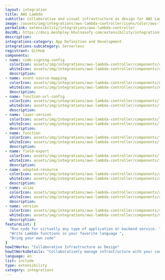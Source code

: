```yaml
---
layout: integration
title: AWS Lambda
subtitle: Collaborative and visual infrastructure as design for AWS Lambda
image: /assets/img/integrations/aws-lambda-controller/icons/color/aws-lambda-controller-color.svg
permalink: extensibility/integrations/aws-lambda-controller
docURL: https://docs.meshplay.khulnasofy.com/extensibility/integrations/aws-lambda-controller
description: 
integrations-category: App Definition and Development
integrations-subcategory: Serverless
registrant: GitHub
components: 
- name: code-signing-config
  colorIcon: assets/img/integrations/aws-lambda-controller/components/code-signing-config/icons/color/code-signing-config-color.svg
  whiteIcon: assets/img/integrations/aws-lambda-controller/components/code-signing-config/icons/white/code-signing-config-white.svg
  description: 
- name: event-source-mapping
  colorIcon: assets/img/integrations/aws-lambda-controller/components/event-source-mapping/icons/color/event-source-mapping-color.svg
  whiteIcon: assets/img/integrations/aws-lambda-controller/components/event-source-mapping/icons/white/event-source-mapping-white.svg
  description: 
- name: function-url-config
  colorIcon: assets/img/integrations/aws-lambda-controller/components/function-url-config/icons/color/function-url-config-color.svg
  whiteIcon: assets/img/integrations/aws-lambda-controller/components/function-url-config/icons/white/function-url-config-white.svg
  description: 
- name: layer-version
  colorIcon: assets/img/integrations/aws-lambda-controller/components/layer-version/icons/color/layer-version-color.svg
  whiteIcon: assets/img/integrations/aws-lambda-controller/components/layer-version/icons/white/layer-version-white.svg
  description: 
- name: function
  colorIcon: assets/img/integrations/aws-lambda-controller/components/function/icons/color/function-color.svg
  whiteIcon: assets/img/integrations/aws-lambda-controller/components/function/icons/white/function-white.svg
  description: 
- name: field-export
  colorIcon: assets/img/integrations/aws-lambda-controller/components/field-export/icons/color/field-export-color.svg
  whiteIcon: assets/img/integrations/aws-lambda-controller/components/field-export/icons/white/field-export-white.svg
  description: 
- name: adopted-resource
  colorIcon: assets/img/integrations/aws-lambda-controller/components/adopted-resource/icons/color/adopted-resource-color.svg
  whiteIcon: assets/img/integrations/aws-lambda-controller/components/adopted-resource/icons/white/adopted-resource-white.svg
  description: 
- name: alias
  colorIcon: assets/img/integrations/aws-lambda-controller/components/alias/icons/color/alias-color.svg
  whiteIcon: assets/img/integrations/aws-lambda-controller/components/alias/icons/white/alias-white.svg
  description: 
- name: version
  colorIcon: assets/img/integrations/aws-lambda-controller/components/version/icons/color/version-color.svg
  whiteIcon: assets/img/integrations/aws-lambda-controller/components/version/icons/white/version-white.svg
  description: 
featureList: [
  "Run code for virtually any type of application or backend service. ",
  "Write Lambda functions in your favorite language ",
  "Bring your own code"
]
howItWorks: "Collaborative Infrastructure as Design"
howItWorksDetails: "Collaboratively manage infrastructure with your coworkers synchronously sharing the same designs."
language: en
list: include
type: extensibility
category: integrations
---
```


